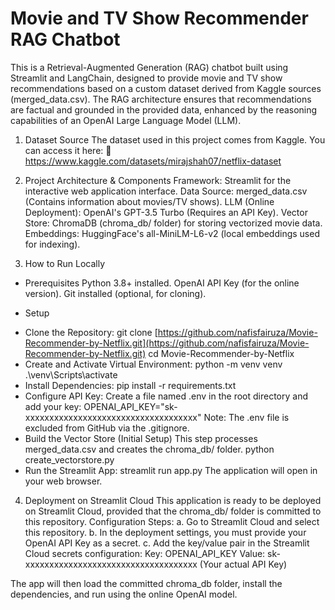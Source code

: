 # Movie and TV Show Recommender RAG Chatbot
This is a Retrieval-Augmented Generation (RAG) chatbot built using Streamlit and LangChain, designed to provide movie and TV show recommendations based on a custom dataset derived from Kaggle sources (merged_data.csv).
The RAG architecture ensures that recommendations are factual and grounded in the provided data, enhanced by the reasoning capabilities of an OpenAI Large Language Model (LLM).

1. Dataset Source The dataset used in this project comes from Kaggle. You can access it here: 🔗 https://www.kaggle.com/datasets/mirajshah07/netflix-dataset
  
2. Project Architecture & Components
Framework: Streamlit for the interactive web application interface.
Data Source: merged_data.csv (Contains information about movies/TV shows).
LLM (Online Deployment): OpenAI's GPT-3.5 Turbo (Requires an API Key).
Vector Store: ChromaDB (chroma_db/ folder) for storing vectorized movie data.
Embeddings: HuggingFace's all-MiniLM-L6-v2 (local embeddings used for indexing).

3. How to Run Locally
- Prerequisites
Python 3.8+ installed.
OpenAI API Key (for the online version).
Git installed (optional, for cloning).

- Setup
* Clone the Repository:
git clone [https://github.com/nafisfairuza/Movie-Recommender-by-Netflix.git](https://github.com/nafisfairuza/Movie-Recommender-by-Netflix.git)
cd Movie-Recommender-by-Netflix
* Create and Activate Virtual Environment:
python -m venv venv
.\venv\Scripts\activate
* Install Dependencies:
pip install -r requirements.txt
* Configure API Key:
Create a file named .env in the root directory and add your key:
OPENAI_API_KEY="sk-xxxxxxxxxxxxxxxxxxxxxxxxxxxxxxxxxxxx"
Note: The .env file is excluded from GitHub via the .gitignore.
* Build the Vector Store (Initial Setup)
This step processes merged_data.csv and creates the chroma_db/ folder.
python create_vectorstore.py
* Run the Streamlit App:
streamlit run app.py
The application will open in your web browser.

4. Deployment on Streamlit Cloud
This application is ready to be deployed on Streamlit Cloud, provided that the chroma_db/ folder is committed to this repository.
Configuration Steps:
a. Go to Streamlit Cloud and select this repository.
b. In the deployment settings, you must provide your OpenAI API Key as a secret.
c. Add the key/value pair in the Streamlit Cloud secrets configuration:
Key: OPENAI_API_KEY
Value: sk-xxxxxxxxxxxxxxxxxxxxxxxxxxxxxxxxxxxx (Your actual API Key)

The app will then load the committed chroma_db folder, install the dependencies, and run using the online OpenAI model.
